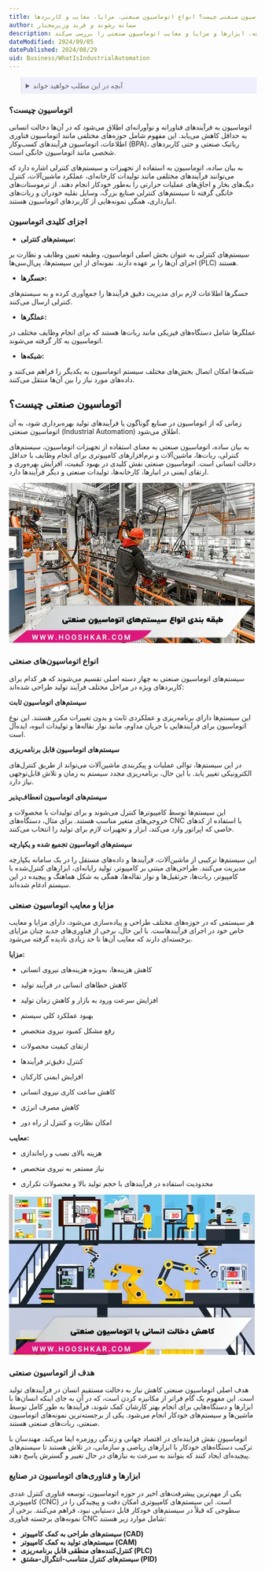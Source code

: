 ```yaml
---
title: اتوماسیون صنعتی چیست؟ انواع اتوماسیون صنعتی، مزایا، معایب و کاربردها
author: سمانه رشوند و فربد وزیرمختار
description: اتوماسیون صنعتی به کارگیری فناوری‌ها و سیستم‌های خودکار در فرآیندهای تولید و صنعتی برای کاهش دخالت انسانی است. این مقاله انواع، اجزا، تاریخچه، ابزارها و مزایا و معایب اتوماسیون صنعتی را بررسی می‌کند.
dateModified: 2024/09/05
datePublished: 2024/08/29
uid: Business/WhatIsIndustrialAutomation
---
```


<blockquote style="background-color:#eeeefc; padding:0.5rem">
<details>
  <summary>آنچه در این مطلب خواهید خواند</summary>
  <ul>
    <li>اتوماسیون چیست؟</li>
    <li>اجزای کلیدی اتوماسیون</li>
    <li>اتوماسیون صنعتی چیست؟</li>
    <li>انواع اتوماسیون‌های صنعتی</li>
    <li>مزایا و معایب اتوماسیون صنعتی</li>
    <li>هدف از اتوماسیون صنعتی</li>
    <li>ابزارها و فناوری‌های اتوماسیون در صنایع</li>
  </ul>
</details>
</blockquote>

### اتوماسیون چیست؟
اتوماسیون به فرآیندهای فناورانه و نوآورانه‌ای اطلاق می‌شود که در آن‌ها دخالت انسانی به حداقل کاهش می‌یابد. این مفهوم شامل حوزه‌های مختلفی مانند اتوماسیون فناوری اطلاعات، اتوماسیون فرآیندهای کسب‌وکار (BPA)، رباتیک صنعتی و حتی کاربردهای شخصی مانند اتوماسیون خانگی است.

به بیان ساده، اتوماسیون به استفاده از تجهیزات و سیستم‌های کنترلی اشاره دارد که می‌توانند فرآیندهای مختلفی مانند تولیدات کارخانه‌ای، عملکرد ماشین‌آلات، کنترل دیگ‌های بخار و اجاق‌های عملیات حرارتی را به‌طور خودکار انجام دهند. از ترموستات‌های خانگی گرفته تا سیستم‌های کنترلی صنایع بزرگ، وسایل نقلیه خودران و ربات‌های انبارداری، همگی نمونه‌هایی از کاربردهای اتوماسیون هستند.

### اجزای کلیدی اتوماسیون

- **سیستم‌های کنترلی:**

 سیستم‌های کنترلی به عنوان بخش اصلی اتوماسیون، وظیفه تعیین وظایف و نظارت بر اجرای آن‌ها را بر عهده دارند. نمونه‌ای از این سیستم‌ها، پی‌ال‌سی‌ها (PLC) هستند.

- **حسگرها:** 

حسگرها اطلاعات لازم برای مدیریت دقیق فرآیندها را جمع‌آوری کرده و به سیستم‌های کنترلی ارسال می‌کنند.

- **عملگرها:**

 عملگرها شامل دستگاه‌های فیزیکی مانند ربات‌ها هستند که برای انجام وظایف مختلف در اتوماسیون به کار گرفته می‌شوند.

- **شبکه‌ها:**

 شبکه‌ها امکان اتصال بخش‌های مختلف سیستم اتوماسیون به یکدیگر را فراهم می‌کنند و داده‌های مورد نیاز را بین آن‌ها منتقل می‌کنند.

## اتوماسیون صنعتی چیست؟
زمانی که از اتوماسیون در صنایع گوناگون یا فرآیندهای تولید بهره‌برداری شود، به آن اتوماسیون صنعتی (Industrial Automation) اطلاق می‌شود.

به بیان ساده، اتوماسیون صنعتی به معنای استفاده از تجهیزات اتوماسیون، سیستم‌های کنترلی، ربات‌ها، ماشین‌آلات و نرم‌افزارهای کامپیوتری برای انجام وظایف با حداقل دخالت انسانی است. اتوماسیون صنعتی نقش کلیدی در بهبود کیفیت، افزایش بهره‌وری و ارتقای ایمنی در انبارها، کارخانه‌ها، تولیدات صنعتی و دیگر فرآیندها دارد.

![طبقه بندی انواع سیستم های اتوماسیون صنعتی](./Images/IndustrialAutomation.webp)

### انواع اتوماسیون‌های صنعتی

سیستم‌های اتوماسیون صنعتی به چهار دسته اصلی تقسیم می‌شوند که هر کدام برای کاربردهای ویژه در مراحل مختلف فرآیند تولید طراحی شده‌اند:

**سیستم‌های اتوماسیون ثابت** 

این سیستم‌ها دارای برنامه‌ریزی و عملکردی ثابت و بدون تغییرات مکرر هستند. این نوع اتوماسیون برای فرآیندهایی با جریان مداوم، مانند نوار نقاله‌ها و تولیدات انبوه، ایده‌آل است.

**سیستم‌های اتوماسیون قابل برنامه‌ریزی** 

در این سیستم‌ها، توالی عملیات و پیکربندی ماشین‌آلات می‌تواند از طریق کنترل‌های الکترونیکی تغییر یابد. با این حال، برنامه‌ریزی مجدد سیستم به زمان و تلاش قابل‌توجهی نیاز دارد.

**سیستم‌های اتوماسیون انعطاف‌پذیر**  

این سیستم‌ها توسط کامپیوترها کنترل می‌شوند و برای تولیدات با محصولات و خروجی‌های متغیر مناسب هستند. برای مثال، دستگاه‌های CNC با استفاده از کدهای خاصی که اپراتور وارد می‌کند، ابزار و تجهیزات لازم برای تولید را انتخاب می‌کنند.

**سیستم‌های اتوماسیون تجمیع شده و یکپارچه**

این سیستم‌ها ترکیبی از ماشین‌آلات، فرآیندها و داده‌های مستقل را در یک سامانه یکپارچه مدیریت می‌کنند. طراحی‌های مبتنی بر کامپیوتر، تولید رایانه‌ای، ابزارهای کنترل‌شده با کامپیوتر، ربات‌ها، جرثقیل‌ها و نوار نقاله‌ها، همگی به شکل هماهنگ و پیچیده در این سیستم ادغام شده‌اند.

### مزایا و معایب اتوماسیون صنعتی

هر سیستمی که در حوزه‌های مختلف طراحی و پیاده‌سازی می‌شود، دارای مزایا و معایب خاص خود در اجرای فرآیندهاست. با این حال، برخی از فناوری‌های جدید چنان مزایای برجسته‌ای دارند که معایب آن‌ها تا حد زیادی نادیده گرفته می‌شود.

**مزایا:**

- کاهش هزینه‌ها، به‌ویژه هزینه‌های نیروی انسانی

- کاهش خطاهای انسانی در فرآیند تولید

- افزایش سرعت ورود به بازار و کاهش زمان تولید

- بهبود عملکرد کلی سیستم

- رفع مشکل کمبود نیروی متخصص

- ارتقای کیفیت محصولات

- کنترل دقیق‌تر فرآیندها

- افزایش ایمنی کارکنان

- کاهش ساعت کاری نیروی انسانی

- کاهش مصرف انرژی

- امکان نظارت و کنترل از راه دور

**معایب:**

- هزینه بالای نصب و راه‌اندازی

- نیاز مستمر به نیروی متخصص

- محدودیت استفاده در فرآیندهای با حجم تولید بالا و محصولات تکراری

![کاهش دخالت انسانی با اتوماسیون صنعتی](./Images/IndustrialAutomation2.webp)

### هدف از اتوماسیون صنعتی

هدف اصلی اتوماسیون صنعتی کاهش نیاز به دخالت مستقیم انسان در فرآیندهای تولید است. این مفهوم یک گام فراتر از مکانیزه کردن است، که در آن به جای اینکه انسان‌ها با ابزارها و دستگاه‌هایی برای انجام بهتر کارشان کمک شوند، فرآیندها به طور کامل توسط ماشین‌ها و سیستم‌های خودکار انجام می‌شود. یکی از برجسته‌ترین نمونه‌های اتوماسیون صنعتی، ربات‌های صنعتی هستند.

اتوماسیون نقش فزاینده‌ای در اقتصاد جهانی و زندگی روزمره ایفا می‌کند. مهندسان با ترکیب دستگاه‌های خودکار با ابزارهای ریاضی و سازمانی، در تلاش هستند تا سیستم‌های پیچیده‌ای ایجاد کنند که بتوانند به سرعت به نیازهای در حال تغییر و گسترش پاسخ دهند.

### ابزارها و فناوری‌های اتوماسیون در صنایع

یکی از مهم‌ترین پیشرفت‌های اخیر در حوزه اتوماسیون، توسعه فناوری کنترل عددی کامپیوتری (CNC) است. این سیستم‌های کامپیوتری امکان دقت و پیچیدگی را در سطوحی که قبلاً در سیستم‌های خودکار قابل دستیابی نبود، فراهم می‌کنند. برخی از نمونه‌های برجسته فناوری CNC شامل موارد زیر هستند:

- **سیستم‌های طراحی به کمک کامپیوتر (CAD)**
- **سیستم‌های تولید به کمک کامپیوتر (CAM)**
- **کنترل‌کننده‌های منطقی قابل برنامه‌ریزی (PLC)**
- **سیستم‌های کنترل متناسب-انتگرال-مشتق (PID)**

